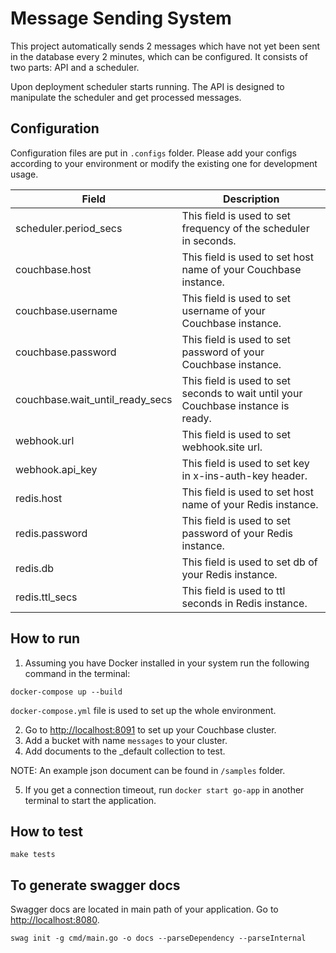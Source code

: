 # Message Sending System

This project automatically sends 2 messages which have not yet been sent in the database every 2 minutes, which can be configured. It consists of two parts: API and a scheduler.

Upon deployment scheduler starts running. The API is designed to manipulate the scheduler and get processed messages.

## Configuration

Configuration files are put in `.configs` folder. Please add your configs according to your environment or modify the existing one for development usage.

| Field    | Description |
| -------- | ------- |
| scheduler.period_secs     |   This field is used to set frequency of the scheduler in seconds. |
| couchbase.host            |   This field is used to set host name of your Couchbase instance.  |
| couchbase.username        |   This field is used to set username of your Couchbase instance.   |
| couchbase.password        |   This field is used to set password of your Couchbase instance.   |
| couchbase.wait_until_ready_secs |  This field is used to set seconds to wait until your Couchbase instance is ready.   |
| webhook.url               |  This field is used to set webhook.site url. |
| webhook.api_key           |  This field is used to set key in x-ins-auth-key header. |
| redis.host           |  This field is used to set host name of your Redis instance. |
| redis.password           |  This field is used to set password of your Redis instance. |
| redis.db           |  This field is used to set db of your Redis instance. |
| redis.ttl_secs           |  This field is used to ttl seconds in Redis instance. |

## How to run

1. Assuming you have Docker installed in your system run the following command in the terminal:

```
docker-compose up --build
```

`docker-compose.yml` file is used to set up the whole environment.

2. Go to <http://localhost:8091> to set up your Couchbase cluster.
3. Add a bucket with name `messages` to your cluster.
4. Add documents to the _default collection to test.

NOTE: An example json document can be found in `/samples` folder.

5. If you get a connection timeout, run `docker start go-app` in another terminal to start the application.

## How to test

```
make tests
```

## To generate swagger docs

Swagger docs are located in main path of your application. Go to <http://localhost:8080>.

```
swag init -g cmd/main.go -o docs --parseDependency --parseInternal
```
